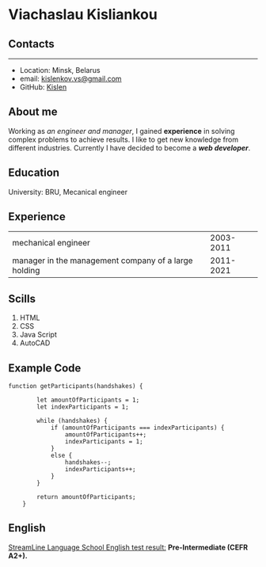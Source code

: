 # Viachaslau Kisliankou
## Contacts
_____
+ Location: Minsk, Belarus
+ email: kislenkov.vs@gmail.com
+ GitHub: [Kislen](https://github.com/Kislen)


## About me
Working as *an engineer and manager*, I gained **experience** in solving complex problems to achieve results. I like to get new knowledge from different industries. Currently I have decided to become a ***web developer***.


## Education
University: BRU, Mecanical engineer



## Experience

|    |    |
|----|----|
| mechanical engineer|2003-2011|
|manager in the management company of a large holding| 2011-2021|

## Scills
1. HTML
2. CSS
3. Java Script
4. AutoCAD
## Example Code
```
function getParticipants(handshakes) {

        let amountOfParticipants = 1;
        let indexParticipants = 1;

        while (handshakes) {
            if (amountOfParticipants === indexParticipants) {
                amountOfParticipants++;
                indexParticipants = 1;
            }
            else {
                handshakes--;
                indexParticipants++;
            }
        }
        
        return amountOfParticipants;
    }
```

## English 
[StreamLine Language School English test result:](https://test.str.by/login/index.php) **Pre-Intermediate (CEFR A2+).**



